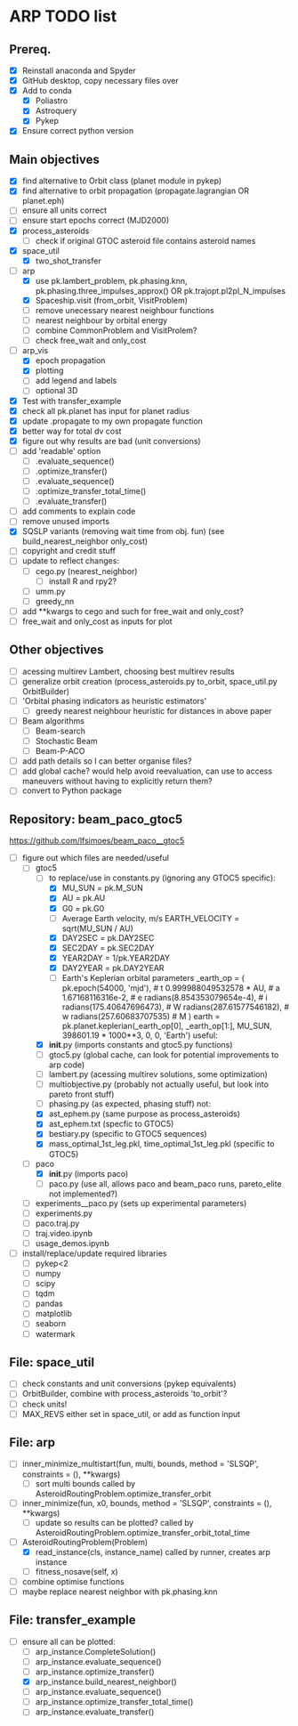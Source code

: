 # ARP TODO list

## Prereq.
- [X] Reinstall anaconda and Spyder
- [X] GitHub desktop, copy necessary files over
- [X] Add to conda
  - [X] Poliastro
  - [X] Astroquery
  - [X] Pykep
- [X] Ensure correct python version

## Main objectives
- [X] find alternative to Orbit class (planet module in pykep)
- [X] find alternative to orbit propagation (propagate.lagrangian OR planet.eph)
- [ ] ensure all units correct
- [ ] ensure start epochs correct (MJD2000)
- [X] process_asteroids
  - [ ] check if original GTOC asteroid file contains asteroid names
- [X] space_util
  - [X] two_shot_transfer
- [ ] arp
  - [X] use pk.lambert_problem, pk.phasing.knn, pk.phasing.three_impulses_approx() OR pk.trajopt.pl2pl_N_impulses
  - [X] Spaceship.visit (from_orbit, VisitProblem)
  - [ ] remove unecessary nearest neighbour functions
  - [ ] nearest neighbour by orbital energy 
  - [ ] combine CommonProblem and VisitProlem?
  - [ ] check free_wait and only_cost
- [ ] arp_vis
  - [X] epoch propagation
  - [X] plotting
  - [ ] add legend and labels
  - [ ] optional 3D
- [X] Test with transfer_example
- [X] check all pk.planet has input for planet radius
- [X] update .propagate to my own propagate function
- [X] better way for total dv cost
- [X] figure out why results are bad (unit conversions)
- [ ] add 'readable' option
  - [ ] .evaluate_sequence()
  - [ ] .optimize_transfer()
  - [ ] .evaluate_sequence()
  - [ ] .optimize_transfer_total_time()
  - [ ] .evaluate_transfer()
- [ ] add comments to explain code
- [ ] remove unused imports
- [X] SQSLP variants (removing wait time from obj. fun) (see build_nearest_neighbor only_cost)
- [ ] copyright and credit stuff
- [ ] update to reflect changes:
  - [ ] cego.py (nearest_neighbor)
    - [ ] install R and rpy2?
  - [ ] umm.py
  - [ ] greedy_nn
- [ ] add **kwargs to cego and such for free_wait and only_cost?
- [ ] free_wait and only_cost as inputs for plot

## Other objectives
- [ ] acessing multirev Lambert, choosing best multirev results
- [ ] generalize orbit creation (process_asteroids.py to_orbit, space_util.py OrbitBuilder)
- [ ] 'Orbital phasing indicators as heuristic estimators'
  - [ ] greedy nearest neighbour heuristic for distances in above paper
- [ ] Beam algorithms
  - [ ] Beam-search
  - [ ] Stochastic Beam
  - [ ] Beam-P-ACO
- [ ] add path details so I can better organise files?
- [ ] add global cache? would help avoid reevaluation, can use to access maneuvers without having to explicitly return them?
- [ ] convert to Python package

## Repository: beam_paco_gtoc5
https://github.com/lfsimoes/beam_paco__gtoc5
- [ ] figure out which files are needed/useful
  - [ ] gtoc5
    - [ ] to replace/use in constants.py (ignoring any GTOC5 specific):
      - [X] MU_SUN = pk.M_SUN
      - [X] AU = pk.AU
      - [X] G0 = pk.G0
      - [ ] Average Earth velocity, m/s
            EARTH_VELOCITY = sqrt(MU_SUN / AU)
      - [X] DAY2SEC = pk.DAY2SEC
      - [X] SEC2DAY = pk.SEC2DAY
      - [X] YEAR2DAY = 1/pk.YEAR2DAY
      - [X] DAY2YEAR = pk.DAY2YEAR
      - [ ] Earth's Keplerian orbital parameters
            _earth_op = (
            	pk.epoch(54000, 'mjd'),     # t
            	0.999988049532578 * AU,     # a 
            	1.67168116316e-2,           # e
            	radians(8.854353079654e-4), # i
            	radians(175.40647696473),   # W
            	radians(287.61577546182),   # w
            	radians(257.60683707535)    # M
            	)
            earth = pk.planet.keplerian(_earth_op[0], _earth_op[1:],
                                        MU_SUN, 398601.19 * 1000**3, 0, 0, 'Earth')
    useful:
    - [X] __init__.py (imports constants and gtoc5.py functions)
    - [ ] gtoc5.py (global cache, can look for potential improvements to arp code)
    - [ ] lambert.py (acessing multirev solutions, some optimization)
    - [ ] multiobjective.py (probably not actually useful, but look into pareto front stuff)
    - [ ] phasing.py (as expected, phasing stuff)
    not:
    - [X] ast_ephem.py (same purpose as process_asteroids)
    - [X] ast_ephem.txt (specfic to GTOC5)
    - [X] bestiary.py (specific to GTOC5 sequences)
    - [X] mass_optimal_1st_leg.pkl, time_optimal_1st_leg.pkl (specific to GTOC5)
  - [ ] paco
    - [X] __init__.py (imports paco)
    - [ ] paco.py (use all, allows paco and beam_paco runs, pareto_elite not implemented?)
  - [ ] experiments__paco.py (sets up experimental parameters)
  - [ ] experiments.py
  - [ ] paco.traj.py
  - [ ] traj.video.ipynb
  - [ ] usage_demos.ipynb
  
- [ ] install/replace/update required libraries
  - [ ] pykep<2
  - [ ] numpy
  - [ ] scipy
  - [ ] tqdm
  - [ ] pandas
  - [ ] matplotlib
  - [ ] seaborn
  - [ ] watermark
 
## File: space_util
- [ ] check constants and unit conversions (pykep equivalents)
- [ ] OrbitBuilder, combine with process_asteroids 'to_orbit'? 
- [ ] check units!
- [ ] MAX_REVS either set in space_util, or add as function input

## File: arp
- [ ] inner_minimize_multistart(fun, multi, bounds, method = 'SLSQP', constraints = (), **kwargs)
  - [ ] sort multi bounds
        called by AsteroidRoutingProblem.optimize_transfer_orbit
- [ ] inner_minimize(fun, x0, bounds, method = 'SLSQP', constraints = (), **kwargs)
  -[ ] update so results can be plotted?
        called by AsteroidRoutingProblem.optimize_transfer_orbit_total_time
- [ ] AsteroidRoutingProblem(Problem)
  - [X] read_instance(cls, instance_name) called by runner, creates arp instance
  - [ ] fitness_nosave(self, x)
  
- [ ] combine optimise functions
- [ ] maybe replace nearest neighbor with pk.phasing.knn
  
## File: transfer_example
- [ ] ensure all can be plotted:
  - [ ] arp_instance.CompleteSolution()
  - [ ] arp_instance.evaluate_sequence()
  - [ ] arp_instance.optimize_transfer()
  - [X] arp_instance.build_nearest_neighbor()
  - [ ] arp_instance.evaluate_sequence()
  - [ ] arp_instance.optimize_transfer_total_time()
  - [ ] arp_instance.evaluate_transfer()
